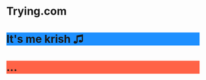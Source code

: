 # Trying.com
<html>
<head>
<title> </title>
</head>
<body background = "firework.jpg">
<h1 style="background-color:DodgerBlue;">It's me krish ♫ </h1>
<h1 style="background-color:rgb(255, 99, 71);">...</h1>
</body>
</html>

